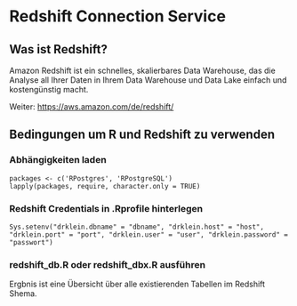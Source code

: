 # Redshift Connection Service

## Was ist Redshift?

Amazon Redshift ist ein schnelles, skalierbares Data Warehouse, das die Analyse all Ihrer Daten in Ihrem Data Warehouse und Data Lake einfach und kostengünstig macht.

Weiter: https://aws.amazon.com/de/redshift/

## Bedingungen um R und Redshift zu verwenden

### Abhängigkeiten laden
```
packages <- c('RPostgres', 'RPostgreSQL')
lapply(packages, require, character.only = TRUE)
```

### Redshift Credentials in .Rprofile hinterlegen
```
Sys.setenv("drklein.dbname" = "dbname", "drklein.host" = "host", "drklein.port" = "port", "drklein.user" = "user", "drklein.password" = "passwort")
```

### redshift_db.R oder redshift_dbx.R ausführen

Ergbnis ist eine Übersicht über alle existierenden Tabellen im Redshift Shema.

